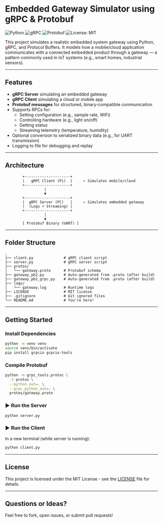 # Embedded Gateway Simulator using gRPC & Protobuf

![Python](https://img.shields.io/badge/python-3.11-blue)
![gRPC](https://img.shields.io/badge/gRPC-enabled-green)
![Protobuf](https://img.shields.io/badge/Protocol%20Buffers-v3-blueviolet)
![License: MIT](https://img.shields.io/badge/License-MIT-yellow.svg)

This project simulates a realistic embedded system gateway using Python, gRPC, and Protocol Buffers. It models how a mobile/cloud application communicates with a connected embedded product through a gateway — a pattern commonly used in IoT systems (e.g., smart homes, industrial sensors).

---

## Features

- **gRPC Server** simulating an embedded gateway
- **gRPC Client** simulating a cloud or mobile app
- **Protobuf messages** for structured, binary-compatible communication
- Supports RPCs for:
  - Setting configuration (e.g., sample rate, WiFi)
  - Controlling hardware (e.g., light on/off)
  - Getting status
  - Streaming telemetry (temperature, humidity)
- Optional conversion to serialized binary data (e.g., for UART transmission)
- Logging to file for debugging and replay

---

## Architecture

```
        +---------------------+
        |   gRPC Client (Pi)  |     ← Simulates mobile/cloud
        +---------------------+
                  │
                  ▼
        +---------------------+
        |  gRPC Server (PC)   |     ← Simulates embedded gateway
        |  (Logs + Streaming) |
        +---------------------+
                  │
                  ▼
        [ Protobuf Binary (UART) ]
```
---

## Folder Structure

```
.
├── client.py              # gRPC client script
├── server.py              # gRPC server script
├── protos/
│   └── gateway.proto      # Protobuf schema
├── gateway_pb2.py         # Auto-generated from .proto (after build)
├── gateway_pb2_grpc.py    # Auto-generated from .proto (after build)
├── logs/
│   └── gateway.log        # Runtime logs
├── LICENSE                # MIT license
├── .gitignore             # Git ignored files
└── README.md              # You're here!
```

---

## Getting Started

### Install Dependencies
```bash
python -m venv venv
source venv/bin/activate
pip install grpcio grpcio-tools
```

### Compile Protobuf
```bash
python -m grpc_tools.protoc \
  -I protos \
  --python_out=. \
  --grpc_python_out=. \
  protos/gateway.proto
```

### ▶ Run the Server
```bash
python server.py
```

### ▶ Run the Client
In a new terminal (while server is running):
```bash
python client.py
```
---

## License
This project is licensed under the MIT License - see the [LICENSE](LICENSE) file for details.

---

## Questions or Ideas?
Feel free to fork, open issues, or submit pull requests!
